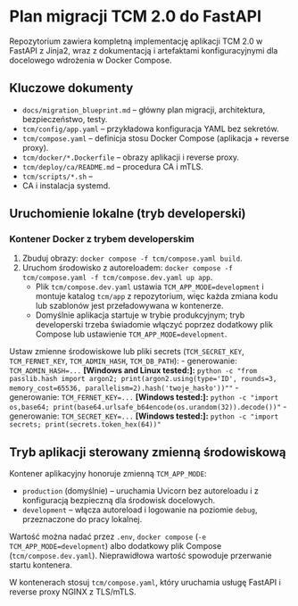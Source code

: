 # Plan migracji TCM 2.0 do FastAPI

Repozytorium zawiera kompletną implementację aplikacji TCM 2.0 w FastAPI z Jinja2, wraz z dokumentacją i artefaktami konfiguracyjnymi dla docelowego wdrożenia w Docker Compose.

## Kluczowe dokumenty
* `docs/migration_blueprint.md` – główny plan migracji, architektura, bezpieczeństwo, testy.
* `tcm/config/app.yaml` – przykładowa konfiguracja YAML bez sekretów.
* `tcm/compose.yaml` – definicja stosu Docker Compose (aplikacja + reverse proxy).
* `tcm/docker/*.Dockerfile` – obrazy aplikacji i reverse proxy.
* `tcm/deploy/ca/README.md` – procedura CA i mTLS.
* `tcm/scripts/*.sh` – 
* CA i instalacja systemd.

## Uruchomienie lokalne (tryb developerski)

### Kontener Docker z trybem developerskim
1. Zbuduj obrazy: `docker compose -f tcm/compose.yaml build`.
2. Uruchom środowisko z autoreloadem: `docker compose -f tcm/compose.yaml -f tcm/compose.dev.yaml up app`.
   - Plik `tcm/compose.dev.yaml` ustawia `TCM_APP_MODE=development` i montuje katalog `tcm/app` z repozytorium, więc każda zmiana kodu lub szablonów jest przeładowywana w kontenerze.
   - Domyślnie aplikacja startuje w trybie produkcyjnym; tryb developerski trzeba świadomie włączyć poprzez dodatkowy plik Compose lub ustawienie `TCM_APP_MODE=development`.

Ustaw zmienne środowiskowe lub pliki secrets (`TCM_SECRET_KEY`, `TCM_FERNET_KEY`, `TCM_ADMIN_HASH`, `TCM_DB_PATH`):
    - generowanie: `TCM_ADMIN_HASH=...` **[Windows and Linux tested:]:** `python -c "from passlib.hash import argon2; print(argon2.using(type='ID', rounds=3, memory_cost=65536, parallelism=2).hash('twoje_hasło'))""`
    - generowanie: `TCM_FERNET_KEY=...` **[Windows tested:]:** `python -c "import os,base64; print(base64.urlsafe_b64encode(os.urandom(32)).decode())"`
    - generowanie: `TCM_SECRET_KEY=...` **[Windows tested:]:** `python -c "import secrets; print(secrets.token_hex(64))"`

## Tryb aplikacji sterowany zmienną środowiskową

Kontener aplikacyjny honoruje zmienną `TCM_APP_MODE`:

* `production` (domyślnie) – uruchamia Uvicorn bez autoreloadu i z konfiguracją bezpieczną dla środowisk docelowych.
* `development` – włącza autoreload i logowanie na poziomie `debug`, przeznaczone do pracy lokalnej.

Wartość można nadać przez `.env`, `docker compose` (`-e TCM_APP_MODE=development`) albo dodatkowy plik Compose (`tcm/compose.dev.yaml`). Nieprawidłowa wartość spowoduje przerwanie startu kontenera.

W kontenerach stosuj `tcm/compose.yaml`, który uruchamia usługę FastAPI i reverse proxy NGINX z TLS/mTLS.
